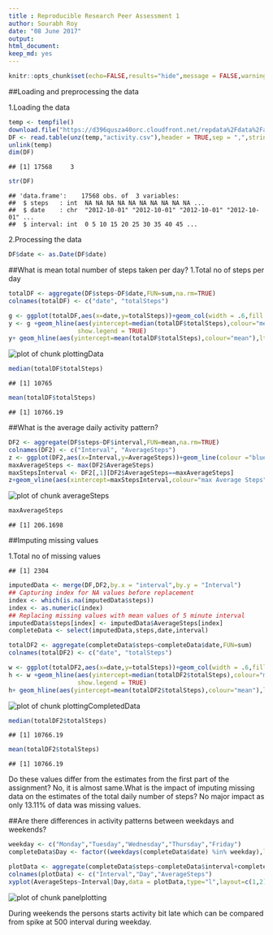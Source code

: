```yaml
---
title : Reproducible Research Peer Assessment 1
author: Sourabh Roy
date: "08 June 2017"
output: 
html_document: 
keep_md: yes
---
```



```r
knitr::opts_chunk$set(echo=FALSE,results="hide",message = FALSE,warning = FALSE,fig.width = 8,fig.height = 8)
```
##Loading and preprocessing the data

1.Loading the data



```r
temp <- tempfile()
download.file("https://d396qusza40orc.cloudfront.net/repdata%2Fdata%2Factivity.zip",temp,quiet = TRUE)
DF <- read.table(unz(temp,"activity.csv"),header = TRUE,sep = ",",stringsAsFactors = FALSE)
unlink(temp)
dim(DF)
```

```
## [1] 17568     3
```

```r
str(DF)
```

```
## 'data.frame':	17568 obs. of  3 variables:
##  $ steps   : int  NA NA NA NA NA NA NA NA NA NA ...
##  $ date    : chr  "2012-10-01" "2012-10-01" "2012-10-01" "2012-10-01" ...
##  $ interval: int  0 5 10 15 20 25 30 35 40 45 ...
```
2.Processing the data

```r
DF$date <- as.Date(DF$date)
```

##What is mean total number of steps taken per day?
1.Total no of steps per day

```r
totalDF <- aggregate(DF$steps~DF$date,FUN=sum,na.rm=TRUE)
colnames(totalDF) <- c("date", "totalSteps")
```


```r
g <- ggplot(totalDF,aes(x=date,y=totalSteps))+geom_col(width = .6,fill = "blue")
y <- g +geom_hline(aes(yintercept=median(totalDF$totalSteps),colour="median"),lty=3,lwd=1,
                   show.legend = TRUE)
y+ geom_hline(aes(yintercept=mean(totalDF$totalSteps),colour="mean"),lty=2,lwd=1)+xlab("Date")+ylab("Total Steps")
```

![plot of chunk plottingData](figure/plottingData-1.png)

```r
median(totalDF$totalSteps)
```

```
## [1] 10765
```

```r
mean(totalDF$totalSteps)
```

```
## [1] 10766.19
```

##What is the average daily activity pattern?

```r
DF2 <- aggregate(DF$steps~DF$interval,FUN=mean,na.rm=TRUE)
colnames(DF2) <- c("Interval", "AverageSteps")
z <- ggplot(DF2,aes(x=Interval,y=AverageSteps))+geom_line(colour ="blue")
maxAverageSteps <- max(DF2$AverageSteps)
maxStepsInterval <- DF2[,1][DF2$AverageSteps==maxAverageSteps]
z+geom_vline(aes(xintercept=maxStepsInterval,colour="max Average Steps"),lty=2,lwd=1)
```

![plot of chunk averageSteps](figure/averageSteps-1.png)

```r
maxAverageSteps
```

```
## [1] 206.1698
```

##Imputing missing values

1.Total no of missing values  


```
## [1] 2304
```

```r
imputedData <- merge(DF,DF2,by.x = "interval",by.y = "Interval")
## Capturing index for NA values before replacement
index <- which(is.na(imputedData$steps))
index <- as.numeric(index)
## Replacing missing values with mean values of 5 minute interval
imputedData$steps[index] <- imputedData$AverageSteps[index]
completeData <- select(imputedData,steps,date,interval)
```

```r
totalDF2 <- aggregate(completeData$steps~completeData$date,FUN=sum)
colnames(totalDF2) <- c("date", "totalSteps")
```


```r
w <- ggplot(totalDF2,aes(x=date,y=totalSteps))+geom_col(width = .6,fill = "blue")
h <- w +geom_hline(aes(yintercept=median(totalDF2$totalSteps),colour="median"),lty=3,lwd=1,
                   show.legend = TRUE)
h+ geom_hline(aes(yintercept=mean(totalDF2$totalSteps),colour="mean"),lty=2,lwd=1)+xlab("Date")+ylab("Total Steps")
```

![plot of chunk plottingCompletedData](figure/plottingCompletedData-1.png)

```r
median(totalDF2$totalSteps)
```

```
## [1] 10766.19
```

```r
mean(totalDF2$totalSteps)
```

```
## [1] 10766.19
```
Do these values differ from the estimates from the first part of the assignment? No, it is almost same.What is the impact of imputing missing data on the estimates of the total daily number of steps? No major impact as only 13.11% of data was missing values.    

##Are there differences in activity patterns between weekdays and weekends?


```r
weekday <- c("Monday","Tuesday","Wednesday","Thursday","Friday")
completeData$Day <- factor((weekdays(completeData$date) %in% weekday),levels = c(TRUE,FALSE),labels = c("weekday","weekend"))
```


```r
plotData <- aggregate(completeData$steps~completeData$interval+completeData$Day,FUN=mean)
colnames(plotData) <- c("Interval","Day","AverageSteps")
xyplot(AverageSteps~Interval|Day,data = plotData,type="l",layout=c(1,2),lwd=2)
```

![plot of chunk panelplotting](figure/panelplotting-1.png)

During weekends the persons starts activity bit late which can be compared from spike at 500 interval during weekday.
